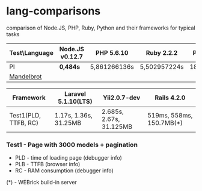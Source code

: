 # lang-comparisons
comparison of Node.JS, PHP, Ruby, Python and their frameworks for typical tasks


Test\Language                                                                   | Node.JS v0.12.7  | PHP 5.6.10      | Ruby 2.2.2   | Python 2.7.6  |  Python 3.3.4
------------------------------------------------------------------------------- | ---------------- | --------------- | ------------ | ------------  | --------------
PI                                                                              | **0,484s**       | 5,861266136s    | 5,502957224s | 18,61777062s  | 26,50143528s
[Mandelbrot](http://www.timestretch.com/article/mandelbrot_fractal_benchmark)   |                  |                 |              |               | 


Framework                           | Laravel 5.1.10(LTS)    | Yii2.0.7-dev            | Rails 4.2.0
----------------------------------- | ---------------------- | ----------------------- | -----------
Test1(PLD, TTFB, RC)                | 1.17s, 1.36s, 31.25MB  | 2.685s, 2.67s, 31.125MB | 519ms, 558ms, 150.7MB(*)

### Test1 - Page with 3000 models + pagination
* PLD - time of loading page (debugger info)
* PLB - TTFB (browser info)
* RC - RAM consumption (debugger info)

(*) - WEBrick build-in server